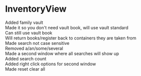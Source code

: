 # InventoryView
Added family vault<br>
Made it so you don't need vault book, will use vault standard<br>
Can still use vault book<br>
Will return books/register back to containers they are taken from<br>
Made search not case sensitive<br>
Removed a/an/some/several<br>
Made a second window where all searches will show up<br>
Added search count<br>
Added right click options for second window<br>
Made reset clear all
